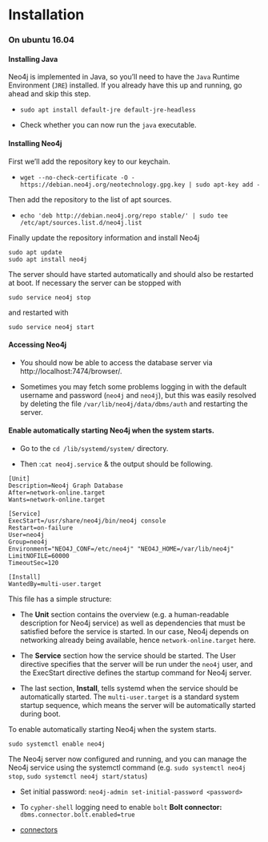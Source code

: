# Installation
###  On ubuntu 16.04
#### Installing Java
Neo4j is implemented in Java, so you’ll need to have the `Java` Runtime Environment (`JRE`) installed. If you already have this up and running, go ahead and skip this step.

+ `sudo apt install default-jre default-jre-headless`

+ Check whether you can now run the `java` executable.

#### Installing Neo4j
First we’ll add the repository key to our keychain.
+ `wget --no-check-certificate -O - https://debian.neo4j.org/neotechnology.gpg.key | sudo apt-key add -`

Then add the repository to the list of apt sources.

+ `echo 'deb http://debian.neo4j.org/repo stable/' | sudo tee /etc/apt/sources.list.d/neo4j.list`

Finally update the repository information and install Neo4j
```
sudo apt update
sudo apt install neo4j
```

The server should have started automatically and should also be restarted at boot. If necessary the server can be stopped with

`sudo service neo4j stop`

and restarted with

`sudo service neo4j start`


#### Accessing Neo4j
+ You should now be able to access the database server via http://localhost:7474/browser/.

+ Sometimes you may fetch  some problems logging in with the default username and password (`neo4j` and `neo4j`), but this was easily resolved by deleting the file `/var/lib/neo4j/data/dbms/auth` and restarting the server.

####  Enable automatically starting Neo4j when the system starts.

+ Go to the `cd /lib/systemd/system/` directory.

+ Then :`cat neo4j.service` & the output should be following.

```
[Unit]
Description=Neo4j Graph Database
After=network-online.target
Wants=network-online.target

[Service]
ExecStart=/usr/share/neo4j/bin/neo4j console
Restart=on-failure
User=neo4j
Group=neo4j
Environment="NEO4J_CONF=/etc/neo4j" "NEO4J_HOME=/var/lib/neo4j"
LimitNOFILE=60000
TimeoutSec=120

[Install]
WantedBy=multi-user.target
```
This file has a simple structure:

+ The **Unit** section contains the overview (e.g. a human-readable description for Neo4j service) as well as dependencies that must be satisfied before the service is started. In our case, Neo4j depends on networking already being available, hence `network-online.target` here.

+ The **Service** section how the service should be started. The User directive specifies that the server will be run under the `neo4j` user, and the ExecStart directive defines the startup command for Neo4j server.

+ The last section, **Install**, tells systemd when the service should be automatically started. The `multi-user.target` is a standard system startup sequence, which means the server will be automatically started during boot.

To enable automatically starting Neo4j when the system starts.

`sudo systemctl enable neo4j`

The Neo4j server now configured and running, and you can manage the Neo4j service using the systemctl command (e.g. `sudo systemctl neo4j stop`, `sudo systemctl neo4j start/status`)

+ Set initial password: `neo4j-admin set-initial-password <password>`

+ To `cypher-shell` logging need to enable `bolt`
**Bolt connector:**
`dbms.connector.bolt.enabled=true`

+ [connectors](https://neo4j.com/docs/operations-manual/current/configuration/connectors/)
